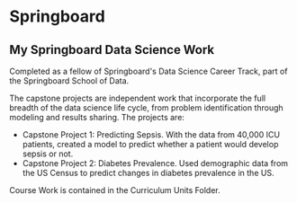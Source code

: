 # Springboard

## My Springboard Data Science Work 

Completed as a fellow of Springboard's Data Science Career Track, part of the Springboard School of Data.

The capstone projects are independent work that incorporate the full breadth of the data science life cycle, from problem identification through modeling and results sharing. 
The projects are: 

* Capstone Project 1: Predicting Sepsis. With the data from 40,000 ICU patients, created a model to predict whether a patient would develop sepsis or not. 
* Capstone Project 2: Diabetes Prevalence. Used demographic data from the US Census to predict changes in diabetes prevalence in the US. 

Course Work is contained in the Curriculum Units Folder. 


